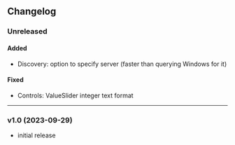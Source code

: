 ## Changelog

### Unreleased
#### Added
- Discovery: option to specify server (faster than querying Windows for it)
#### Fixed
- Controls: ValueSlider integer text format

---

### v1.0 (2023-09-29)
- initial release
